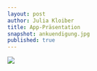 ```yaml
---
layout: post
author: Julia Kloiber
title: App-Präsentation
snapshot: ankuendigung.jpg
published: true
---
```


<img src="ankuendigung.jpg">
